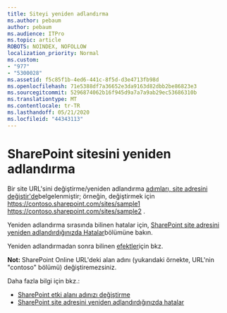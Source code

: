 ```yaml
---
title: Siteyi yeniden adlandırma
ms.author: pebaum
author: pebaum
ms.audience: ITPro
ms.topic: article
ROBOTS: NOINDEX, NOFOLLOW
localization_priority: Normal
ms.custom:
- "977"
- "5300028"
ms.assetid: f5c85f1b-4ed6-441c-8f5d-d3e4713fb98d
ms.openlocfilehash: 71e5388df7a36652e3da9163d82dbb2be86823e3
ms.sourcegitcommit: 5296874062b16f945d9a7a7a9ab29ec53686310b
ms.translationtype: MT
ms.contentlocale: tr-TR
ms.lasthandoff: 05/21/2020
ms.locfileid: "44343113"
---
```

# <a name="rename-a-sharepoint-site"></a>SharePoint sitesini yeniden adlandırma

Bir site URL'sini değiştirme/yeniden adlandırma [adımları, site adresini değiştir'de](https://docs.microsoft.com/sharepoint/change-site-address)belgelenmiştir; örneğin, değiştirmek için https://contoso.sharepoint.com/sites/sample1 https://contoso.sharepoint.com/sites/sample2 .

Yeniden adlandırma sırasında bilinen hatalar için, [SharePoint site adresini yeniden adlandırdığınızda Hatalar](https://support.office.com/article/errors-when-you-rename-a-sharepoint-site-address-165b7c11-1325-4813-b160-ecbe87bc1a86)bölümüne bakın.

Yeniden adlandırmadan sonra bilinen [efektler](https://docs.microsoft.com/sharepoint/change-site-address#effects-of-changing-a-site-address)için bkz.

**Not:** SharePoint Online URL'deki alan adını (yukarıdaki örnekte, URL'nin "contoso" bölümü) değiştiremezsiniz. 

Daha fazla bilgi için bkz.:

- [SharePoint etki alanı adınızı değiştirme](https://go.microsoft.com/fwlink/?Linkid=2018696)
- [SharePoint site adresini yeniden adlandırdığınızda hatalar](https://support.office.com/article/errors-when-you-rename-a-sharepoint-site-address-165b7c11-1325-4813-b160-ecbe87bc1a86)
